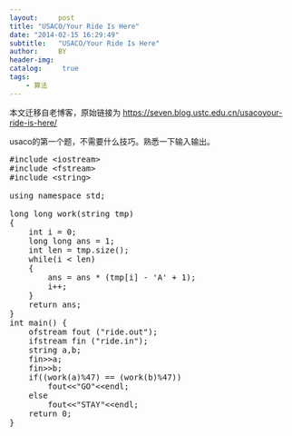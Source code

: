 ```yaml
---
layout:     post
title: "USACO/Your Ride Is Here"
date: "2014-02-15 16:29:49"
subtitle:   "USACO/Your Ride Is Here"
author:     BY
header-img:
catalog: 	 true
tags:
    - 算法
---
```


本文迁移自老博客，原始链接为 <https://seven.blog.ustc.edu.cn/usacoyour-ride-is-here/>

usaco的第一个题，不需要什么技巧。熟悉一下输入输出。
<pre class = "brush:[cpp]">
#include &lt;iostream&gt;
#include &lt;fstream&gt;
#include &lt;string&gt;

using namespace std;

long long work(string tmp)
{
    int i = 0;
    long long ans = 1;
    int len = tmp.size();
    while(i < len)
    {
        ans = ans * (tmp[i] - 'A' + 1);
        i++;
    }
    return ans;
}
int main() {
    ofstream fout ("ride.out");
    ifstream fin ("ride.in");
    string a,b;
    fin&gt;&gt;a;
    fin&gt;&gt;b;
    if((work(a)%47) == (work(b)%47))
        fout&lt;&lt;"GO"&lt;&lt;endl;
    else
        fout&lt;&lt;"STAY"&lt;&lt;endl;
    return 0;
}
</pre>

